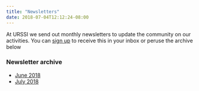 ```yaml
---
title: "Newsletters"
date: 2018-07-04T12:12:24-08:00
---
```

At URSSI we send out monthly newsletters to update the community on our activities. You can <a href="https://urssi.us17.list-manage.com/subscribe/post?u=34c9c3bb4d54665136bd03e49&id=f55b22de1d">sign up</a> to receive this in your inbox or peruse the archive below

### Newsletter archive

- [June 2018](https://mailchi.mp/a196adfad82a/urssi-june-2018-newsletter)
- [July 2018](https://mailchi.mp/757753f0ab73/urssi-july-2018-newsletter)
